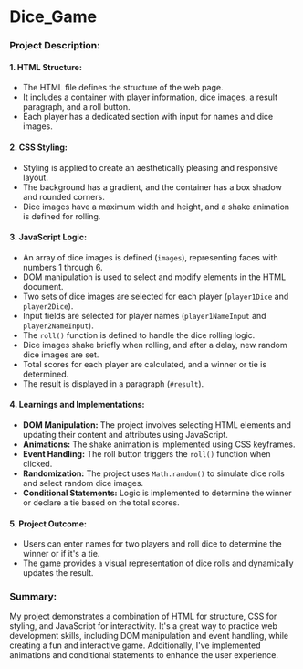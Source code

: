 # Dice_Game

### Project Description:

#### 1. **HTML Structure:**
   - The HTML file defines the structure of the web page.
   - It includes a container with player information, dice images, a result paragraph, and a roll button.
   - Each player has a dedicated section with input for names and dice images.

#### 2. **CSS Styling:**
   - Styling is applied to create an aesthetically pleasing and responsive layout.
   - The background has a gradient, and the container has a box shadow and rounded corners.
   - Dice images have a maximum width and height, and a shake animation is defined for rolling.

#### 3. **JavaScript Logic:**
   - An array of dice images is defined (`images`), representing faces with numbers 1 through 6.
   - DOM manipulation is used to select and modify elements in the HTML document.
   - Two sets of dice images are selected for each player (`player1Dice` and `player2Dice`).
   - Input fields are selected for player names (`player1NameInput` and `player2NameInput`).
   - The `roll()` function is defined to handle the dice rolling logic.
   - Dice images shake briefly when rolling, and after a delay, new random dice images are set.
   - Total scores for each player are calculated, and a winner or tie is determined.
   - The result is displayed in a paragraph (`#result`).

#### 4. **Learnings and Implementations:**
   - **DOM Manipulation:** The project involves selecting HTML elements and updating their content and attributes using JavaScript.
   - **Animations:** The shake animation is implemented using CSS keyframes.
   - **Event Handling:** The roll button triggers the `roll()` function when clicked.
   - **Randomization:** The project uses `Math.random()` to simulate dice rolls and select random dice images.
   - **Conditional Statements:** Logic is implemented to determine the winner or declare a tie based on the total scores.

#### 5. **Project Outcome:**
   - Users can enter names for two players and roll dice to determine the winner or if it's a tie.
   - The game provides a visual representation of dice rolls and dynamically updates the result.

### Summary:
My project demonstrates a combination of HTML for structure, CSS for styling, and JavaScript for interactivity. It's a great way to practice web development skills, including DOM manipulation and event handling, while creating a fun and interactive game. Additionally, I've implemented animations and conditional statements to enhance the user experience.
